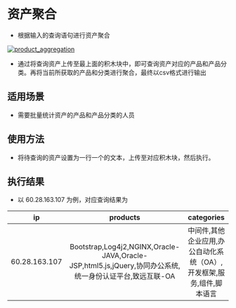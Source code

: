 # 资产聚合

- 根据输入的查询语句进行资产聚合

[![product_aggregation](https://store.fofa.info/fofahub/doc/video/product_aggregation_20231219.jpg)](https://store.fofa.info/fofahub/doc/video/%E8%B5%84%E4%BA%A7%E8%81%9A%E5%90%88_20231219.mp4)

- 通过将查询资产上传至最上面的积木块中，即可查询资产对应的产品和产品分类。再将当前所获取的产品和分类进行聚合，最终以csv格式进行输出

## 适用场景

- 需要批量统计资产的产品和产品分类的人员

## 使用方法
- 将待查询的资产设置为一行一个的文本，上传至对应积木块，然后执行。

## 执行结果
- 以 60.28.163.107 为例，对应查询结果为

|ip|products|categories|
|:--:|:--:|:--:|
|60.28.163.107	|Bootstrap,Log4j2,NGINX,Oracle-JAVA,Oracle-JSP,html5.js,jQuery,协同办公系统,统一身份认证平台,致远互联-OA	| 中间件,其他企业应用,办公自动化系统（OA）,开发框架,服务,组件,脚本语言

